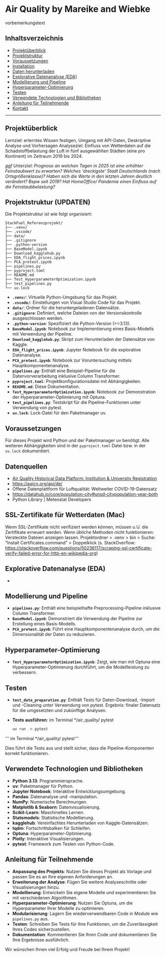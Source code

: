 # Air Quality by Mareike and Wiebke

vorbemerkungstext

## Inhaltsverzeichnis

- [Projektüberblick](#projektüberblick)
- [Projektstruktur](#projektstruktur)
- [Voraussetzungen](#voraussetzungen)
- [Installation](#installation)
- [Daten herunterladen](#daten-herunterladen)
- [Explorative Datenanalyse (EDA)](#explorative-datenanalyse-eda)
- [Modellierung und Pipeline](#modellierung-und-pipeline)
- [Hyperparameter-Optimierung](#hyperparameter-optimierung)
- [Testen](#testen)
- [Verwendete Technologien und Bibliotheken](#verwendete-technologien-und-bibliotheken)
- [Anleitung für Teilnehmende](#anleitung-für-teilnehmende)
- [Kontakt](#kontakt)

---

## Projektüberblick

Lernziel: erlerntes Wissen festigen, Umgang mit API-Daten, Deskriptive Analyse und Vorhersagen
Analyseziel: 
Einfluss von Wetterdaten auf die Schadstoffbelastung der Luft
in fünf ausgewählten Städten (eine pro Kontinent)
im Zeitraum 2019 bis 2024.

<i> 
ggf Unterziel:
Prognose an welchen Tagen in 2025 ist eine erhöhter Feinstaubwert zu erwarten?
Welches 'dreckigste' Stadt Deutschlands (nach Ortsgrößenklasse)?
Haben sich die Werte in den letzten Jahren deutlich verändert? Bspw seit 2019?
Hat HomeOffice/ Pandemie einen Einfluss auf die Feinstaubbelastung?
</i>


## Projektstruktur (UPDATEN)

Die Projektstruktur ist wie folgt organisiert:

```
StackFuel_Referenzprojekt/
├── .venv/
├── .vscode/
├── data/
├── .gitignore
├── .python-version
├── BaseModel.ipynb
├── Download_kagglehub.py
├── EDA_flight_prices.ipynb
├── PCA_pretest.ipynb
├── pipelines.py
├── pyproject.toml
├── README.md
├── Test_HyperparameterOptimization.ipynb
├── test_pipelines.py
└── uv.lock
```

- **`.venv/`**: Virtuelle Python-Umgebung für das Projekt.
- **`.vscode/`**: Einstellungen von Visual Studio Code für das Projekt.
- **`data/`**: Ordner für die heruntergeladenen Datensätze.
- **`.gitignore`**: Definiert, welche Dateien von der Versionskontrolle ausgeschlossen werden.
- **`.python-version`**: Spezifiziert die Python-Version (>=3.13).
- **`BaseModel.ipynb`**: Notebook zur Implementierung eines Basis-Modells mit Verwendung der Pipeline.
- **`Download_kagglehub.py`**: Skript zum Herunterladen der Datensätze von Kaggle.
- **`EDA_flight_prices.ipynb`**: Jupyter Notebook für die explorative Datenanalyse.
- **`PCA_pretest.ipynb`**: Notebook zur Voruntersuchung mittels Hauptkomponentenanalyse.
- **`pipelines.py`**: Enthält eine Beispiel-Pipeline für die Datenvorverarbeitung inklusive Column Transformer.
- **`pyproject.toml`**: Projektkonfigurationsdatei mit Abhängigkeiten.
- **`README.md`**: Diese Dokumentation.
- **`Test_HyperparameterOptimization.ipynb`**: Notebook zur Demonstration der Hyperparameter-Optimierung mit Optuna.
- **`test_pipelines.py`**: Testskript für die Pipeline-Funktionen unter Verwendung von pytest.
- **`uv.lock`**: Lock-Datei für den Paketmanager uv.

## Voraussetzungen

Für dieses Projekt wird Python und der Paketmanager uv benötigt. 
Alle weiteren Abhängigkeiten sind in der `pyproject.toml` Datei bzw. in der `uv.lock` dokumentiert.


## Datenquellen

- [Air Quality Historical Data Platform: Institution & University Registration](https://aqicn.org/data-platform/covid19/)
- https://aqicn.org/api/de/ 
- Offene Datenplattform für Luftqualität: Weltweiter COVID-19-Datensatz
- https://datahub.io/core/population-city#unsd-citypopulation-year-both
- Python Library | Meteostat Developers

## SSL-Zertifikate für Wetterdaten (Mac)
Wenn SSL-Zertifikate nicht verifiziert werden können, müssen u.U. die Zertifikate erneuert werden. Wenn übliche Methoden nicht funktionieren:
Versteckte Dateien anzeigen lassen.
Projektordner > .venv > bin > Suche: "Install Certificates.command" > Doppelklick
(s. StackOverflow: https://stackoverflow.com/questions/50236117/scraping-ssl-certificate-verify-failed-error-for-http-en-wikipedia-org)


## Explorative Datenanalyse (EDA)

- 

## Modellierung und Pipeline

- **`pipelines.py`**: Enthält eine beispielhafte Preprocessing-Pipeline inklusive Column Transformer.
- **`BaseModel.ipynb`**: Demonstriert die Verwendung der Pipeline zur Erstellung eines Basis-Modells.
- **`PCA_pretest.ipynb`**: Führt eine Hauptkomponentenanalyse durch, um die Dimensionalität der Daten zu reduzieren.

## Hyperparameter-Optimierung

- **`Test_HyperparameterOptimization.ipynb`**: Zeigt, wie man mit Optuna eine Hyperparameter-Optimierung durchführt, um die Modellleistung zu verbessern.

## Testen

- **`test_data_preparation.py`**: Enthält Tests für Daten-Download, -Import und -Cleaning unter Verwendung von pytest. Ergebnis: finaler Datensatz für die umgesetzten und zukünftige Analysen.
- **Tests ausführen**: im Terminal */air_quality/ pytest

  ```bash
  uv run -m pytest
  ```


''' im Terminal */air_quality/ pytest'''

  Dies führt die Tests aus und stellt sicher, dass die Pipeline-Komponenten korrekt funktionieren.

## Verwendete Technologien und Bibliotheken

- **Python 3.13**: Programmiersprache.
- **uv**: Paketmanager für Python.
- **Jupyter Notebook**: Interaktive Entwicklungsumgebung.
- **Pandas**: Datenanalyse und -manipulation.
- **NumPy**: Numerische Berechnungen.
- **Matplotlib & Seaborn**: Datenvisualisierung.
- **Scikit-Learn**: Maschinelles Lernen.
- **Statsmodels**: Statistische Modellierung.
- **kagglehub**: Vereinfachtes Herunterladen von Kaggle-Datensätzen.
- **tqdm**: Fortschrittsbalken für Schleifen.
- **Optuna**: Hyperparameter-Optimierung.
- **Plotly**: Interaktive Visualisierungen.
- **pytest**: Framework zum Testen von Python-Code.

## Anleitung für Teilnehmende

- **Anpassung des Projekts**: Nutzen Sie dieses Projekt als Vorlage und passen Sie es an Ihre eigenen Anforderungen an.
- **Erweiterung der Analyse**: Fügen Sie weitere Analyseschritte oder Visualisierungen hinzu.
- **Modellierung**: Entwickeln Sie eigene Modelle und experimentieren Sie mit verschiedenen Algorithmen.
- **Hyperparameter-Optimierung**: Nutzen Sie Optuna, um die Hyperparameter Ihrer Modelle zu optimieren.
- **Modularisierung**: Lagern Sie wiederverwendbaren Code in Module wie `pipelines.py` aus.
- **Testen**: Schreiben Sie Tests für Ihre Funktionen, um die Zuverlässigkeit Ihres Codes sicherzustellen.
- **Dokumentation**: Kommentieren Sie Ihren Code und dokumentieren Sie Ihre Ergebnisse ausführlich.

Wir wünschen Ihnen viel Erfolg und Freude bei Ihrem Projekt!
